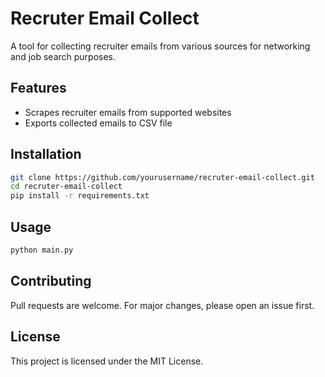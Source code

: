 # Recruter Email Collect

A tool for collecting recruiter emails from various sources for networking and job search purposes.

## Features

- Scrapes recruiter emails from supported websites
- Exports collected emails to CSV file

## Installation

```bash
git clone https://github.com/yourusername/recruter-email-collect.git
cd recruter-email-collect
pip install -r requirements.txt
```

## Usage

```bash
python main.py
```

## Contributing

Pull requests are welcome. For major changes, please open an issue first.

## License

This project is licensed under the MIT License.